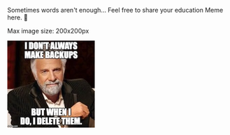 Sometimes words aren't enough... Feel free to share your education Meme here. 🤩

Max image size: 200x200px

![](educational-memes/i-dont-always-make-backups.jpg)
